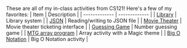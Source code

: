 These are all of my in-class activities from CS121! Here's a few of my favorites:
| Item  | Description |
| ------------- | ------------- |
| [Library](src/weekThirteen/setAndIteratorActivity)  | Library system  |
| [JSON](src/weekFifteen/jsonActivity)  | Reading/writing to JSON file  |
| [Movie Theater](src/weekSix) | Movie theater ticketing interface |
| [Guessing Game](src/weekFour/GuessingGame.java) | Number guessing game |
| [MTG array program](src/weekFive/ArrayFromInput.java) | Array activity with a Magic theme |
| [Big O Notation](src/weekFourteen) | Big O Notation activity |
